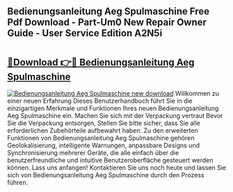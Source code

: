 ## Bedienungsanleitung Aeg Spulmaschine Free Pdf Download - Part-Um0 New Repair Owner Guide - User Service Edition A2N5i

# <h2><a href="http://df3muy5.blite.top/?on=Bedienungsanleitung+Aeg+Spulmaschine">🔗Download 👉🔴 Bedienungsanleitung Aeg Spulmaschine</a></h2>

[![Bedienungsanleitung Aeg Spulmaschine new download](https://i.imgur.com/lujVjoI.png)](http://df3muy5.blite.top/?on=Bedienungsanleitung+Aeg+Spulmaschine)
Willkommen zu einer neuen Erfahrung Dieses Benutzerhandbuch führt Sie in die einzigartigen Merkmale und Funktionen Ihres neuen Bedienungsanleitung Aeg Spulmaschine ein. Machen Sie sich mit der Verpackung vertraut Bevor Sie die Verpackung entsorgen, Stellen Sie bitte sicher, dass Sie alle erforderlichen Zubehörteile aufbewahrt haben. Zu den erweiterten Funktionen von Bedienungsanleitung Aeg Spulmaschine gehören Geolokalisierung, intelligente Warnungen, anpassbare Designs und Synchronisierung mehrerer Geräte, die alle einfach über die benutzerfreundliche und intuitive Benutzeroberfläche gesteuert werden können. Lass uns anfangen! Kontaktieren Sie uns noch heute und lassen Sie sich von Bedienungsanleitung Aeg Spulmaschine durch den Prozess führen.
